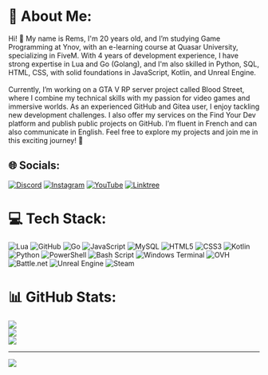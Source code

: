 # 💫 About Me:
Hi! 👋 My name is Rems, I'm 20 years old, and I’m studying Game Programming at Ynov, with an e-learning course at Quasar University, specializing in FiveM. With 4 years of development experience, I have strong expertise in Lua and Go (Golang), and I'm also skilled in Python, SQL, HTML, CSS, with solid foundations in JavaScript, Kotlin, and Unreal Engine.<br><br>Currently, I’m working on a GTA V RP server project called Blood Street, where I combine my technical skills with my passion for video games and immersive worlds. As an experienced GitHub and Gitea user, I enjoy tackling new development challenges. I also offer my services on the Find Your Dev platform and publish public projects on GitHub. I’m fluent in French and can also communicate in English. Feel free to explore my projects and join me in this exciting journey! 🚀


## 🌐 Socials:
[![Discord](https://img.shields.io/badge/Discord-%237289DA.svg?logo=discord&logoColor=white)](https://discord.gg/https://discord.com/invite/3kc2d4pQQG) [![Instagram](https://img.shields.io/badge/Instagram-%23E4405F.svg?logo=Instagram&logoColor=white)](https://instagram.com/thedevremsoff) [![YouTube](https://img.shields.io/badge/YouTube-%23FF0000.svg?logo=YouTube&logoColor=white)](https://youtube.com/@UCVj-d_Lk7F74n4xsWbJlbeg) [![Linktree](https://img.shields.io/badge/Linktree-%23000000.svg?logo=Linktree&logoColor=white)](https://linktr.ee/thedevrems)

# 💻 Tech Stack:
![Lua](https://img.shields.io/badge/lua-%232C2D72.svg?style=for-the-badge&logo=lua&logoColor=white) ![GitHub](https://img.shields.io/badge/github-%23121011.svg?style=for-the-badge&logo=github&logoColor=white) ![Go](https://img.shields.io/badge/go-%2300ADD8.svg?style=for-the-badge&logo=go&logoColor=white) ![JavaScript](https://img.shields.io/badge/javascript-%23323330.svg?style=for-the-badge&logo=javascript&logoColor=%23F7DF1E) ![MySQL](https://img.shields.io/badge/mysql-4479A1.svg?style=for-the-badge&logo=mysql&logoColor=white) ![HTML5](https://img.shields.io/badge/html5-%23E34F26.svg?style=for-the-badge&logo=html5&logoColor=white) ![CSS3](https://img.shields.io/badge/css3-%231572B6.svg?style=for-the-badge&logo=css3&logoColor=white) ![Kotlin](https://img.shields.io/badge/kotlin-%237F52FF.svg?style=for-the-badge&logo=kotlin&logoColor=white) ![Python](https://img.shields.io/badge/python-3670A0?style=for-the-badge&logo=python&logoColor=ffdd54) ![PowerShell](https://img.shields.io/badge/PowerShell-%235391FE.svg?style=for-the-badge&logo=powershell&logoColor=white) ![Bash Script](https://img.shields.io/badge/bash_script-%23121011.svg?style=for-the-badge&logo=gnu-bash&logoColor=white) ![Windows Terminal](https://img.shields.io/badge/Windows%20Terminal-%234D4D4D.svg?style=for-the-badge&logo=windows-terminal&logoColor=white) ![OVH](https://img.shields.io/badge/ovh-%23123F6D.svg?style=for-the-badge&logo=ovh&logoColor=#123F6D) ![Battle.net](https://img.shields.io/badge/battle.net-%2300AEFF.svg?style=for-the-badge&logo=battle.net&logoColor=white) ![Unreal Engine](https://img.shields.io/badge/unrealengine-%23313131.svg?style=for-the-badge&logo=unrealengine&logoColor=white) ![Steam](https://img.shields.io/badge/steam-%23000000.svg?style=for-the-badge&logo=steam&logoColor=white)
# 📊 GitHub Stats:
![](https://github-readme-stats.vercel.app/api?username=thedevrems&theme=dark&hide_border=false&include_all_commits=false&count_private=false)<br/>
![](https://github-readme-streak-stats.herokuapp.com/?user=thedevrems&theme=dark&hide_border=false)<br/>
![](https://github-readme-stats.vercel.app/api/top-langs/?username=thedevrems&theme=dark&hide_border=false&include_all_commits=false&count_private=false&layout=compact)

---
[![](https://visitcount.itsvg.in/api?id=thedevrems&icon=0&color=0)](https://visitcount.itsvg.in)

<!-- Proudly created with GPRM ( https://gprm.itsvg.in ) -->